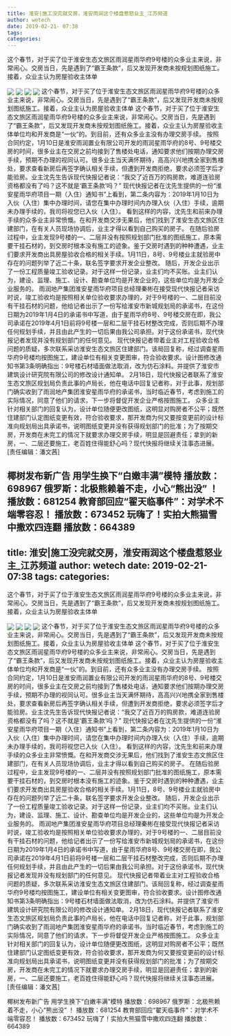 ```yaml
---
title: 淮安|施工没完就交房，淮安雨润这个楼盘惹怒业主_江苏频道
author: wetech
date: 2019-02-21- 07:38
tags: 
categories: 
---
```

这个春节，对于买了位于淮安生态文旅区雨润星雨华府9号楼的众多业主来说，非常闹心。交房当日，先是遇到了“霸王条款”，后又发现开发商未按规划图纸施工。接着，众业主认为房屋验收主体单
<!-- more -->
                
<img align="center" border="0" src="http://p1.ifengimg.com/a/2019_08/814c0b51a0358af_size71_w600_h337.jpg" />
                
<img align="center" border="0" src="http://p3.ifengimg.com/a/2019_08/b30dda50a09a0eb_size25_w341_h530.jpg" />
                
<img align="center" border="0" src="http://p0.ifengimg.com/a/2019_08/190d1a8fcd0ba69_size69_w600_h800.jpg" />
            
<img align="center" border="0" src="http://p2.ifengimg.com/a/2016/0810/204c433878d5cf9size1_w16_h16.png" />
这个春节，对于买了位于淮安生态文旅区雨润星雨华府9号楼的众多业主来说，非常闹心。交房当日，先是遇到了“霸王条款”，后又发现开发商未按规划图纸施工。接着，众业主认为房屋验收主体单
这个春节，对于买了位于淮安生态文旅区雨润星雨华府9号楼的众多业主来说，非常闹心。交房当日，先是遇到了“霸王条款”，后又发现开发商未按规划图纸施工。接着，众业主认为房屋验收主体单位均和开发商是“一伙”的。到目前，还有众多业主没有办理交房手续。
按照合同约定，1月10日是淮安雨润置业有限公司开发的雨润星雨华府的8号、9号楼交房的时间，很多业主在交房之前均接到了售楼处电话，通知要求他们按期办理交房手续，预期不办理的视同认可。很多业主当天满怀期待，高高兴兴地携全家到售楼处，要求查看新房后再签字确认相关手续，但遭到开发商拒绝，要求必须签字后才能验房。业主沈先生告诉现代快报记者说：“我交了近百万的购房款，难道连验房资格都没有了吗？这不就是‘霸王条款’吗？”
现代快报记者在沈先生提供的一份“淮安星雨华府项目一期（入住）通知书”上看到，第二条内容为：2019年1月10日为入伙（入住）集中办理时间，请您在集中办理时间内办理入伙（入住）手续，逾期未办理手续的，我司将视您已入伙（入住）。
看到这样的内容，沈先生和前来办理手续的众多业主非常愤慨。在和开发商交涉无果后，他们找到了淮安生态文旅区住建部门，在有关人员现场协调后，业主才得以看到自己购买的房子。
在随后验房过程中，业主发现9号楼的一、二层并没有按照规划部门批准的图纸施工，原本需要干挂石材的，到交房时根本没有施工的迹象。鉴于交房时遇到的种种遭遇，业主们要求开发商出具房屋验收合格的相关手续。1月11日，8号、9号楼业主就验房中存在的问题列举了近二十条，联名签字要求开发企业整改。
随后，开发企业出示了一份工程质量竣工验收记录。对于这样一份记录，业主们均不买账。业主们认为，建设、监理、施工、设计、勘查单位均是开发企业的，这些单位均是为开发企业服务的。
雨润地产集团淮安星雨华府项目总经理秦彬在接受现代快报记者采访时说，竣工验收均是按照相关单位验收要求办理的，对于9号楼的一、二层目前没有干挂石材的问题，他给记者出示了一份写给淮安市新城规划局的承诺书，在这份日期为2019年1月4日的承诺书中写道，由于星雨华府8号、9号楼交房在即，我公司承诺在2019年4月1日前将9号楼一层和二层干挂石材整改完成，否则后期不办理任何规划手续，并且由此产生的一切后果由我公司承担。对于这份承诺书，现代快报记者发现并没有规划部门的任何意见。
现代快报记者带着业主对工程验收合格问题的质疑，多次联系采访淮安生态文旅区住建部门。该局回复称，经过调查星雨华府9号楼均按图施工，建设单位有相关变更图审，符合验收要求。设计图修改通知书第3条明确指出：9号楼石材墙面做法取消，改为仿石涂料。并提供了淮安市建筑设计研究院有限公司的修改设计通知单。
2月18日，现代快报记者联系了淮安生态文旅区规划局负责此事的卢局长，他在电话中回复记者称，对于此事，规划部门确实收到了雨润地产集团淮安星雨华府的承诺书，当时临近春节，考虑到施工的实际情况，同意了他们的请求，下一步将督促开发企业严格按图施工。
众多业主针对相关部门的回复认为，设计单位随便更改图纸，这明显对购房者不公平；既然住建部门认定图纸变更有效，符合验收要求，那开发商为何又要按变更前的设计标准向规划局出具承诺书，说明图纸变更并没有获得规划部门的批准；为了按期交房，开发商在未完工的情况下就要求办理交房手续，明显是回避责任；拿到的新房，一、二层还要施工，老百姓住得能舒心吗？现代快报将继续关注事态进展。
[责任编辑：潘文茜]
            
椰树发布新广告 用学生换下“白嫩丰满”模特
播放数：698967
俄罗斯：北极熊赖着不走，小心“熊出没” ！
播放数：681254
教育部回应“翟天临事件”：对学术不端零容忍！
播放数：673452
玩嗨了！实拍大熊猫雪中撒欢四连翻
播放数：664389
---
title: 淮安|施工没完就交房，淮安雨润这个楼盘惹怒业主_江苏频道
author: wetech
date: 2019-02-21- 07:38
tags: 
categories: 
---
这个春节，对于买了位于淮安生态文旅区雨润星雨华府9号楼的众多业主来说，非常闹心。交房当日，先是遇到了“霸王条款”，后又发现开发商未按规划图纸施工。接着，众业主认为房屋验收主体单
<!-- more -->
                
<img align="center" border="0" src="http://p1.ifengimg.com/a/2019_08/814c0b51a0358af_size71_w600_h337.jpg" />
                
<img align="center" border="0" src="http://p3.ifengimg.com/a/2019_08/b30dda50a09a0eb_size25_w341_h530.jpg" />
                
<img align="center" border="0" src="http://p0.ifengimg.com/a/2019_08/190d1a8fcd0ba69_size69_w600_h800.jpg" />
            
<img align="center" border="0" src="http://p2.ifengimg.com/a/2016/0810/204c433878d5cf9size1_w16_h16.png" />
这个春节，对于买了位于淮安生态文旅区雨润星雨华府9号楼的众多业主来说，非常闹心。交房当日，先是遇到了“霸王条款”，后又发现开发商未按规划图纸施工。接着，众业主认为房屋验收主体单
这个春节，对于买了位于淮安生态文旅区雨润星雨华府9号楼的众多业主来说，非常闹心。交房当日，先是遇到了“霸王条款”，后又发现开发商未按规划图纸施工。接着，众业主认为房屋验收主体单位均和开发商是“一伙”的。到目前，还有众多业主没有办理交房手续。
按照合同约定，1月10日是淮安雨润置业有限公司开发的雨润星雨华府的8号、9号楼交房的时间，很多业主在交房之前均接到了售楼处电话，通知要求他们按期办理交房手续，预期不办理的视同认可。很多业主当天满怀期待，高高兴兴地携全家到售楼处，要求查看新房后再签字确认相关手续，但遭到开发商拒绝，要求必须签字后才能验房。业主沈先生告诉现代快报记者说：“我交了近百万的购房款，难道连验房资格都没有了吗？这不就是‘霸王条款’吗？”
现代快报记者在沈先生提供的一份“淮安星雨华府项目一期（入住）通知书”上看到，第二条内容为：2019年1月10日为入伙（入住）集中办理时间，请您在集中办理时间内办理入伙（入住）手续，逾期未办理手续的，我司将视您已入伙（入住）。
看到这样的内容，沈先生和前来办理手续的众多业主非常愤慨。在和开发商交涉无果后，他们找到了淮安生态文旅区住建部门，在有关人员现场协调后，业主才得以看到自己购买的房子。
在随后验房过程中，业主发现9号楼的一、二层并没有按照规划部门批准的图纸施工，原本需要干挂石材的，到交房时根本没有施工的迹象。鉴于交房时遇到的种种遭遇，业主们要求开发商出具房屋验收合格的相关手续。1月11日，8号、9号楼业主就验房中存在的问题列举了近二十条，联名签字要求开发企业整改。
随后，开发企业出示了一份工程质量竣工验收记录。对于这样一份记录，业主们均不买账。业主们认为，建设、监理、施工、设计、勘查单位均是开发企业的，这些单位均是为开发企业服务的。
雨润地产集团淮安星雨华府项目总经理秦彬在接受现代快报记者采访时说，竣工验收均是按照相关单位验收要求办理的，对于9号楼的一、二层目前没有干挂石材的问题，他给记者出示了一份写给淮安市新城规划局的承诺书，在这份日期为2019年1月4日的承诺书中写道，由于星雨华府8号、9号楼交房在即，我公司承诺在2019年4月1日前将9号楼一层和二层干挂石材整改完成，否则后期不办理任何规划手续，并且由此产生的一切后果由我公司承担。对于这份承诺书，现代快报记者发现并没有规划部门的任何意见。
现代快报记者带着业主对工程验收合格问题的质疑，多次联系采访淮安生态文旅区住建部门。该局回复称，经过调查星雨华府9号楼均按图施工，建设单位有相关变更图审，符合验收要求。设计图修改通知书第3条明确指出：9号楼石材墙面做法取消，改为仿石涂料。并提供了淮安市建筑设计研究院有限公司的修改设计通知单。
2月18日，现代快报记者联系了淮安生态文旅区规划局负责此事的卢局长，他在电话中回复记者称，对于此事，规划部门确实收到了雨润地产集团淮安星雨华府的承诺书，当时临近春节，考虑到施工的实际情况，同意了他们的请求，下一步将督促开发企业严格按图施工。
众多业主针对相关部门的回复认为，设计单位随便更改图纸，这明显对购房者不公平；既然住建部门认定图纸变更有效，符合验收要求，那开发商为何又要按变更前的设计标准向规划局出具承诺书，说明图纸变更并没有获得规划部门的批准；为了按期交房，开发商在未完工的情况下就要求办理交房手续，明显是回避责任；拿到的新房，一、二层还要施工，老百姓住得能舒心吗？现代快报将继续关注事态进展。
[责任编辑：潘文茜]
            
椰树发布新广告 用学生换下“白嫩丰满”模特
播放数：698967
俄罗斯：北极熊赖着不走，小心“熊出没” ！
播放数：681254
教育部回应“翟天临事件”：对学术不端零容忍！
播放数：673452
玩嗨了！实拍大熊猫雪中撒欢四连翻
播放数：664389
